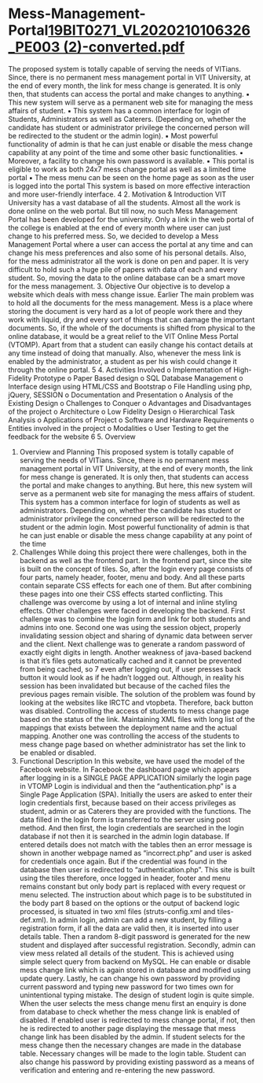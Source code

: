 # Mess-Management-Portal[19BIT0271_VL2020210106326_PE003 (2)-converted.pdf](https://github.com/srijanagrawalmanglik24/Mess-Management-Portal/files/7070356/19BIT0271_VL2020210106326_PE003.2.-converted.pdf)
The proposed system is totally capable of serving the needs of
VITians. Since, there is no permanent mess management portal
in VIT University, at the end of every month, the link for mess
change is generated. It is only then, that students can access the
portal and make changes to anything.
▪ This new system will serve as a permanent web site for
managing the mess affairs of student.
▪ This system has a common interface for login of Students,
Administrators as well as Caterers. (Depending on, whether the
candidate has student or administrator privilege the concerned
person will be redirected to the student or the admin login).
▪ Most powerful functionality of admin is that he can just enable
or disable the mess change capability at any point of the time
and some other basic functionalities.
▪ Moreover, a facility to change his own password is available.
▪ This portal is eligible to work as both 24x7 mess change portal
as well as a limited time portal
▪ The mess menu can be seen on the home page as soon as the
user is logged into the portal
This system is based on more effective interaction and more user-friendly
interface.
4
2. Motivation & Introduction
VIT University has a vast database of all the students. Almost all the work is done online on the web portal. But till now, no such Mess Management Portal has been developed for the university. Only a link in the web portal of the college is enabled at the end of every month where user can just change to his preferred mess. So, we decided to develop a Mess Management Portal where a user can access the portal at any time and can change his mess preferences and also some of his personal details.
Also, for the mess administrator all the work is done on pen and paper. It is very difficult to hold such a huge pile of papers with data of each and every student. So, moving the data to the online database can be a smart move for the mess management.
3. Objective
Our objective is to develop a website which deals with mess change issue. Earlier The main problem was to hold all the documents for the mess management. Mess is a place where storing the document is very hard as a lot of people work there and they work with liquid, dry and every sort of things that can damage the important documents. So, if the whole of the documents is shifted from physical to the online database, it would be a great relief to the VIT Online Mess Portal (VTOMP). Apart from that a student can easily change his contact details at any time instead of doing that manually. Also, whenever the mess link is enabled by the administrator, a student as per his wish could change it through the online portal.
5
4. Activities Involved
o Implementation of High-Fidelity Prototype
o Paper Based design
o SQL Database Management
o Interface design using HTML/CSS and Bootstrap
o File Handling using php, jQuery, SESSION
o Documentation and Presentation
o Analysis of the Existing Design
o Challenges to Conquer
o Advantages and Disadvantages of the project
o Architecture
o Low Fidelity Design
o Hierarchical Task Analysis
o Applications of Project
o Software and Hardware Requirements
o Entities involved in the project
o Modalities
o User Testing to get the feedback for the website
6
5. Overview
1. Overview and Planning
This proposed system is totally capable of serving the needs of VITians. Since, there is no permanent mess management portal in VIT University, at the end of every month, the link for mess change is generated. It is only then, that students can access the portal and make changes to anything. But here, this new system will serve as a permanent web site for managing the mess affairs of student. This system has a common interface for login of students as well as administrators. Depending on, whether the candidate has student or administrator privilege the concerned person will be redirected to the student or the admin login.
Most powerful functionality of admin is that he can just enable or disable the mess change capability at any point of the time
2. Challenges
While doing this project there were challenges, both in the backend as well as the frontend part. In the frontend part, since the site is built on the concept of tiles. So, after the login every page consists of four parts, namely header, footer, menu and body. And all these parts contain separate CSS effects for each one of them. But after combining these pages into one their CSS effects started conflicting. This challenge was overcome by using a lot of internal and inline styling effects. Other challenges were faced in developing the backend. First challenge was to combine the login form and link for both students and admins into one. Second one was using the session object, properly invalidating session object and sharing of dynamic data between server and the client. Next challenge was to generate a random password of exactly eight digits in length. Another weakness of java-based backend is that it’s files gets automatically cached and it cannot be prevented from being cached, so
7
even after logging out, if user presses back button it would look as if he hadn’t logged out. Although, in reality his session has been invalidated but because of the cached files the previous pages remain visible. The solution of the problem was found by looking at the websites like IRCTC and vtopbeta.
Therefore, back button was disabled. Controlling the access of students to mess change page based on the status of the link. Maintaining XML files with long list of the mappings that exists between the deployment name and the actual mapping. Another one was controlling the access of the students to mess change page based on whether administrator has set the link to be enabled or disabled.
3. Functional Description
In this website, we have used the model of the Facebook website. In Facebook the dashboard page which appears after logging in is a SINGLE PAGE APPLICATION similarly the login page in VTOMP Login is individual and then the “authentication.php” is a Single Page Application (SPA). Initially the users are asked to enter their login credentials first, because based on their access privileges as student, admin or as Caterers they are provided with the functions. The data filled in the login form is transferred to the server using post method. And then first, the login credentials are searched in the login database if not then it is searched in the admin login database. If entered details does not match with the tables then an error message is shown in another webpage named
as “incorrect.php” and user is asked for credentials once again. But if the credential was found in the database then user is redirected to “authentication.php”. This site is built using the tiles therefore, once logged in header, footer and menu remains constant but only body part is replaced with every request or menu selected. The instruction about which page is to be substituted in the body part
8
based on the options or the output of backend logic processed, is situated in two xml files (struts-config.xml and tiles-def.xml).
In admin login, admin can add a new student, by filling a registration form, if all the data are valid then, it is inserted into user details table. Then a random 8-digit password is generated for the new student and displayed after successful registration.
Secondly, admin can view mess related all details of the student. This is achieved using simple select query from backend on MySQL. He can enable or disable mess change link which is again stored in database and modified using update query. Lastly, he can change his own password by providing current password and typing new password for two times own for unintentional typing mistake.
The design of student login is quite simple. When the user selects the mess change menu first an enquiry is done from database to check whether the mess change link is enabled of disabled. If enabled user is redirected to mess change portal, if not, then he is redirected to another page displaying the message that mess change link has been disabled by the admin. If student selects for the mess change then the necessary changes are made in the database table. Necessary changes will be made to the login table. Student can also change his password by providing existing password as a means of verification and entering and re-entering the new password.

